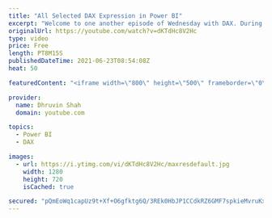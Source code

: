```yaml
---
title: "All Selected DAX Expression in Power BI"
excerpt: "Welcome to one another episode of Wednesday with DAX. During this session, we will talk about the most important DAX expression ALLSELECTED(). Most of the time we have confusion between when to use ALL and when to use ALLSELECTED DAX function. First, we have taken one real life example and scenario here."
originalUrl: https://youtube.com/watch?v=dKTdHc8V2Hc
type: video
price: Free
length: PT8M15S
publishedDateTime: 2021-06-23T08:54:08Z
heat: 50

featuredContent: "<iframe width=\"800\" height=\"500\" frameborder=\"0\" src=\"https://www.youtube.com/embed/dKTdHc8V2Hc\" allow=\"accelerometer; autoplay; encrypted-media; gyroscope; picture-in-picture\" allowfullscreen></iframe>"

provider:
  name: Dhruvin Shah
  domain: youtube.com

topics:
  - Power BI
  - DAX

images:
  - url: https://i.ytimg.com/vi/dKTdHc8V2Hc/maxresdefault.jpg
    width: 1280
    height: 720
    isCached: true

secured: "pQmEoWq1capUz9t+Xf+O6gfktg6Q/3REk0HbJP1CCdkRZ6GMF7spkieMvruKxjf7cNESSksy/FJ4RF6wzQ8/QqafWBQynMY+3kki2Mwqlym3jufDjCwclJr99aiSGiM8waR6dIuYhR188bsquHuToUZPp2Ub30oJu7z7cjuqfotd9Zxyf6vr8oacTvHHPPdhHT/V97C55iyYhaJY31L3TehMGRb6zICUKvIFZSh9RBjeilWMvDgOC7mn/IrEoDgUU5C2ONB6RL9eQaAEWXOBWQef/ysuYkhPYW++VEM3zalRr2ebg/KT6b7rthUcBBwork+PTJNNU4xYswUshTYXbSDHHwshJoW4f4iKOr5NwUv62EKsYVWBu3qwXOVqPgd6Vv+GEu9kOc15t5I8WSUZTEJQH6D3jwzTH+JK950kiRw=;NouVYZ6yI243jrTiqU0JUg=="
---
```


